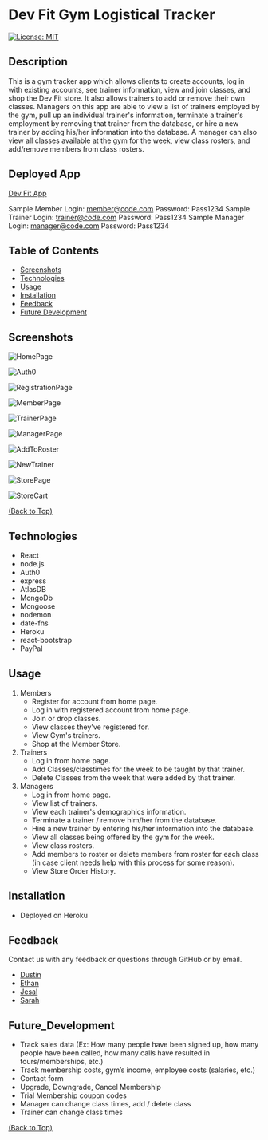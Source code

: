 # Dev Fit Gym Logistical Tracker

[![License: MIT](https://img.shields.io/badge/License-MIT-yellow.svg)](https://opensource.org/licenses/MIT)

## Description

This is a gym tracker app which allows clients to create accounts, log in with existing accounts, see trainer information, view and join classes, and shop the Dev Fit store. It also allows trainers to add or remove their own classes. Managers on this app are able to view a list of trainers employed by the gym, pull up an individual trainer's information, terminate a trainer's employment by removing that trainer from the database, or hire a new trainer by adding his/her information into the database. A manager can also view all classes available at the gym for the week, view class rosters, and add/remove members from class rosters.

## Deployed App

[Dev Fit App](https://dev-fit-gym-app.herokuapp.com/)

Sample Member Login: member@code.com
Password: Pass1234
Sample Trainer Login: trainer@code.com
Password: Pass1234
Sample Manager Login: manager@code.com
Password: Pass1234

## Table of Contents

- [Screenshots](#Screenshots)
- [Technologies](#Technologies)
- [Usage](#Usage)
- [Installation](#Installation)
- [Feedback](#Feedback)
- [Future Development](#Future_Development)

## Screenshots

![HomePage](./client/src/images/screenshots/homePage.png)

![Auth0](./client/src/images/screenshots/auth0.png)

![RegistrationPage](./client/src/images/screenshots/registrationPage.png)

![MemberPage](./client/src/images/screenshots/memberPage.png)

![TrainerPage](./client/src/images/screenshots/trainerPage.png)

![ManagerPage](./client/src/images/screenshots/managerPage.png)

![AddToRoster](./client/src/images/screenshots/addToRoster.png)

![NewTrainer](./client/src/images/screenshots/newTrainer.png)

![StorePage](./client/src/images/screenshots/storePage.png)

![StoreCart](./client/src/images/screenshots/storeCart.png)

[(Back to Top)](#Description)

## Technologies

- React
- node.js
- Auth0
- express
- AtlasDB
- MongoDb
- Mongoose
- nodemon
- date-fns
- Heroku
- react-bootstrap
- PayPal

## Usage

1. Members
   - Register for account from home page.
   - Log in with registered account from home page.
   - Join or drop classes.
   - View classes they've registered for.
   - View Gym's trainers.
   - Shop at the Member Store.
2. Trainers
   - Log in from home page.
   - Add Classes/classtimes for the week to be taught by that trainer.
   - Delete Classes from the week that were added by that trainer.
3. Managers
   - Log in from home page.
   - View list of trainers.
   - View each trainer's demographics information.
   - Terminate a trainer / remove him/her from the database.
   - Hire a new trainer by entering his/her information into the database.
   - View all classes being offered by the gym for the week.
   - View class rosters.
   - Add members to roster or delete members from roster for each class (in case client needs help with this process for some reason).
   - View Store Order History.

## Installation

- Deployed on Heroku

## Feedback

Contact us with any feedback or questions through GitHub or by email.

- [Dustin](https://github.com/DustinErwin)
- [Ethan](https://github.com/Ewager1)
- [Jesal](https://github.com/JesalDM)
- [Sarah](https://github.com/smanter82/)

## Future_Development

- Track sales data (Ex: How many people have been signed up, how many people have been called, how many calls have resulted in tours/memberships, etc.)
- Track membership costs, gym’s income, employee costs (salaries, etc.)
- Contact form
- Upgrade, Downgrade, Cancel Membership
- Trial Membership coupon codes
- Manager can change class times, add / delete class
- Trainer can change class times

[(Back to Top)](#Description)
